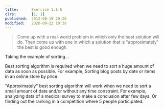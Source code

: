 ```yaml
---
title:      Exercise 1.1-5
clrs:       [1, 1]
published:  2012-08-19 20:20
modified:   2020-09-22 10:30
---
```


> Come up with a real-world problem in which only the best solution will do. Then come up with one in which a solution that is "approximately" the best is good enough.

Taking the example of sorting...

Best sorting algorithm is required when we need to sort a huge amount of data as soon as possible. For example, Sorting blog posts by date or items in an online store by price.

"Approximately" best sorting algorithm will work when we need to sort a small amount of data and/or without any time constraint. For example, analyzing data of a medical survey to make a conclusion after few days. Or finding out the ranking in a competition where 5 people participated.
